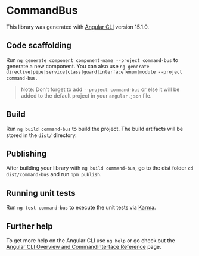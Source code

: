 # CommandBus

This library was generated with [Angular CLI](https://github.com/angular/angular-cli) version 15.1.0.

## Code scaffolding

Run `ng generate component component-name --project command-bus` to generate a new component. You can also use `ng generate directive|pipe|service|class|guard|interface|enum|module --project command-bus`.
> Note: Don't forget to add `--project command-bus` or else it will be added to the default project in your `angular.json` file. 

## Build

Run `ng build command-bus` to build the project. The build artifacts will be stored in the `dist/` directory.

## Publishing

After building your library with `ng build command-bus`, go to the dist folder `cd dist/command-bus` and run `npm publish`.

## Running unit tests

Run `ng test command-bus` to execute the unit tests via [Karma](https://karma-runner.github.io).

## Further help

To get more help on the Angular CLI use `ng help` or go check out the [Angular CLI Overview and CommandInterface Reference](https://angular.io/cli) page.
